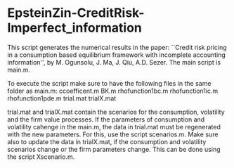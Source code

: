 # EpsteinZin-CreditRisk-Imperfect_information
This script generates the numerical results in the paper:  ``Credit risk pricing in a consumption based equilibrium framework with incomplete accounting information'',
by M. Ogunsolu, J. Ma, J. Qiu, A.D. Sezer.
The main script is main.m.

To execute the script make sure to have the following files in the same folder as main.m:
ccoefficent.m
BK.m
rhofunction1bc.m
rhofunction1ic.m
rhofunction1pde.m
trial.mat
trialX.mat

trial.mat and trialX.mat contain the scenarios for the consumption, volatility and the firm value processes.  If the parameters of consumption and volatility cahenge in the main.m, the data in trial.mat must be regenerated with the new parameters.  For this, use the script scenarios.m.  Make sure also to update the data in trialX.mat, if the consumption and volatility scenarios change or the firm parameters change.  This can be done using the script Xscenario.m.   

